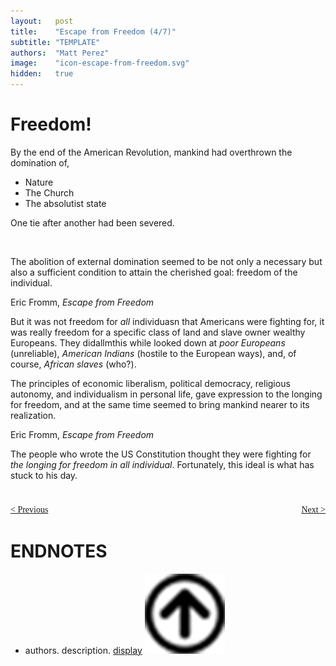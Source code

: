 ```yaml
---
layout:   post
title:    "Escape from Freedom (4/7)"
subtitle: "TEMPLATE"
authors:  "Matt Perez"
image:    "icon-escape-from-freedom.svg"
hidden:   true
---
```


<div style='display:none; '>
 <p><em>Escape from Freedom</em> was published in 1941. Pim de Morre, co-founder of <em>Corporate Rebels</em>, reminded me of it. I first read it when I was 18-19 years old (I am a mere 73 now).</p>
 <p id="_signature">Eric Fromm, <em>Escape from Freedom</em></p>
</div>

<h1>Freedom!</h1>
 <div class="_citation">
 </div>
 <p>By the end of the American Revolution, mankind had overthrown the domination of,</p>
  <ul>
   <li>Nature</li>
   <li>The Church</li>
   <li>The absolutist state</li>
 </ul>
 <div class="_citation">
  <p>One tie after another had been severed.<p>
 </div>
 <br />
 <div class="_citation">
  <p>The abolition of external domination seemed to be not only a necessary but also a sufficient condition to attain the cherished goal: freedom of the individual.</p>
 <p id="_signature">Eric Fromm, <em>Escape from Freedom</em></p>
 </div>
 <p>But it was not freedom for <em>all</em> individuasn that Americans were fighting for, it was really freedom for a specific class of land and slave owner wealthy Europeans. They didallmthis while looked down at <em>poor Europeans</em> (unreliable), <em>American Indians</em> (hostile to the European ways), and, of course, <em>African slaves</em> (who?).</p>

 <div class="_citation">
  <p>The principles of economic liberalism, political democracy, religious autonomy, and individualism in personal life, gave expression to the longing for freedom, and at the same time seemed to bring mankind nearer to its realization.</p>
  <p id="_signature">Eric Fromm, <em>Escape from Freedom</em></p>
 </div>
 <p>The people who wrote the US Constitution thought they were fighting for <em>the longing for freedom in  all individual</em>. Fortunately, this ideal is what has stuck to his day.</p>

<h1></h1>
 <p></p>
 <p></p>
 <p></p>
 <p></p>
 <p></p>

<div style="margin-bottom:1in; font-family: American Typewriter, serif; ">
 <span style="float:left; ">
  <a href="https://radicalcompanies.com/2024/12/23/escape-from-freedom">&lt; Previous</a>
 </span>
 <span style="float:right; ">
  <a href="https://radicalcompanies.com/2024/12/27/escape-from-freedom">Next &gt;</a>
 </span>
</div>

<h1 class="_section">ENDNOTES</h1>
 <ul>
  <li id="en01">
   <p class="_list-item">
    authors.
    description.
    <a href="display" target="_blank">display</a>
    <a class="_uparrow" href="#bm01"><img src="/assets/img/arrow-up-icon.png"></a>
   </p>
  </li>
 </ul>